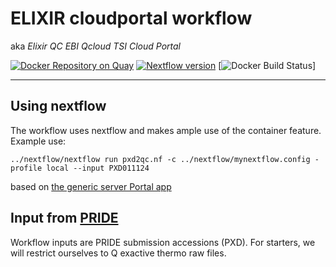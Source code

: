 # ELIXIR cloudportal workflow
aka *Elixir QC EBI Qcloud TSI Cloud Portal*

[![Docker Repository on Quay](https://quay.io/repository/mwalzer/prideapiclient/status "Docker Repository on Quay")](https://quay.io/repository/mwalzer/prideapiclient)
[![Nextflow version](https://img.shields.io/badge/nextflow-%E2%89%A50.31.0-brightgreen.svg)](https://www.nextflow.io/)
[![Docker Build Status](https://img.shields.io/docker/automated/biocorecrg/qcloud.svg)]

-----

## Using nextflow 
The workflow uses nextflow and makes ample use of the container feature.
Example use:
```
../nextflow/nextflow run pxd2qc.nf -c ../nextflow/mynextflow.config -profile local --input PXD011124
```
based on [the generic server Portal app](https://github.com/EMBL-EBI-TSI/cpa-instance.git)

## Input from [PRIDE](https://www.ebi.ac.uk/pride/archive/)
Workflow inputs are PRIDE submission accessions (PXD).
For starters, we will restrict ourselves to Q exactive thermo raw files.